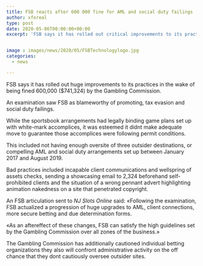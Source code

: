 ```yaml
---
title: FSB reacts after 600 000 fine for AML and social duty failings
author: xforeal 
type: post
date: 2020-05-06T00:00:00+00:00
excerpt: 'FSB says it has rolled out critical improvements to its practices in the wake of being fined 600,000 ($741,324) by the Gambling Commission '


image : images/news/2020/05/FSBTechnologylogo.jpg
categories:
  - news

---
```

FSB says it has rolled out huge improvements to its practices in the wake of being fined 600,000 ($741,324) by the Gambling Commission. 

An examination saw FSB as blameworthy of promoting, tax evasion and social duty failings. 

While the sportsbook arrangements had legally binding game plans set up with white-mark accomplices, it was esteemed it didnt make adequate move to guarantee those accomplices were following permit conditions. 

This included not having enough oversite of three outsider destinations, or compelling AML and social duty arrangements set up between January 2017 and August 2019. 

Bad practices included incapable client communications and wellspring of assets checks, sending a showcasing email to 2,324 beforehand self-prohibited clients and the situation of a wrong pennant advert highlighting animation nakedness on a site that penetrated copyright. 

An FSB articulation sent to _NJ Slots Online_ said: &#171;Following the examination, FSB actualized a progression of huge upgrades to AML, client connections, more secure betting and due determination forms. 

&#171;As an aftereffect of these changes, FSB can satisfy the high guidelines set by the Gambling Commission over all zones of the business.&#187; 

The Gambling Commission has additionally cautioned individual betting organizations they also will confront administrative activity on the off chance that they dont cautiously oversee outsider sites.